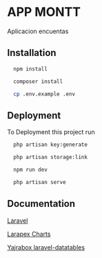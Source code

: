 # APP MONTT

Aplicacion encuentas

## Installation

```bash
  npm install
```

```bash
  composer install
```

```bash
  cp .env.example .env
```

## Deployment

To Deployment this project run

```bash
  php artisan key:generate
```

```bash
  php artisan storage:link
```

```bash
  npm run dev
```

```bash
  php artisan serve
```

## Documentation

[Laravel](https://laravel.com/docs/10.x)

[Larapex Charts](https://larapex-charts.netlify.app/)

[Yajrabox laravel-datatables](https://yajrabox.com/docs/laravel-datatables/10.0/quick-starter)
